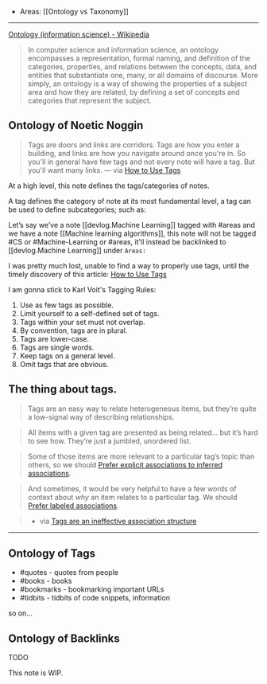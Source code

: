 
- Areas: [[Ontology vs Taxonomy]]

---

[Ontology (information science) - Wikipedia](<https://en.wikipedia.org/wiki/Ontology_(information_science)>)

> In computer science and information science, an ontology encompasses a representation, formal naming, and definition of the categories, properties, and relations between the concepts, data, and entities that substantiate one, many, or all domains of discourse. More simply, an ontology is a way of showing the properties of a subject area and how they are related, by defining a set of concepts and categories that represent the subject.

## Ontology of Noetic Noggin

> Tags are doors and links are corridors. Tags are how you enter a building, and links are how you navigate around once you're in. So you'll in general have few tags and not every note will have a tag. But you'll want many links. — via [How to Use Tags](https://karl-voit.at/2022/01/29/How-to-Use-Tags/)

At a high level, this note defines the tags/categories of notes.

A tag defines the category of note at its most fundamental level, a tag can be used to define subcategories; such as:

Let’s say we’ve a note [[devlog.Machine Learning]] tagged with #areas and we have a note [[Machine learning algorithms]], this note will not be tagged #CS or #Machine-Learning or #areas, it'll instead be backlinked to [[devlog.Machine Learning]] under `Areas:`

I was pretty much lost, unable to find a way to properly use tags, until the timely discovery of this article: [How to Use Tags](https://karl-voit.at/2022/01/29/How-to-Use-Tags/)

I am gonna stick to Karl Voit's Tagging Rules:

1. Use as few tags as possible.
2. Limit yourself to a self-defined set of tags.
3. Tags within your set must not overlap.
4. By convention, tags are in plural.
5. Tags are lower-case.
6. Tags are single words.
7. Keep tags on a general level.
8. Omit tags that are obvious.

## The thing about tags.

> Tags are an easy way to relate heterogeneous items, but they’re quite a low-signal way of describing relationships.

> All items with a given tag are presented as being related… but it’s hard to see how. They’re just a jumbled, unordered list.

> Some of those items are more relevant to a particular tag’s topic than others, so we should [Prefer explicit associations to inferred associations](https://notes.andymatuschak.org/z4RjXweCWNTdmHUFJpDCPmWVnwBEDbKviu9QJ).

> And sometimes, it would be very helpful to have a few words of context about _why_ an item relates to a particular tag. We should [Prefer labeled associations](https://notes.andymatuschak.org/z7pGUpz2fQsHHUPbjThz85xXPvHwrmikAeYH4).

> - via [Tags are an ineffective association structure](https://notes.andymatuschak.org/Tags_are_an_ineffective_association_structure)

---

## Ontology of Tags

- #quotes - quotes from people
- #books - books
- #bookmarks - bookmarking important URLs
- #tidbits - tidbits of code snippets, information

so on...

## Ontology of Backlinks

TODO

This note is WIP.
